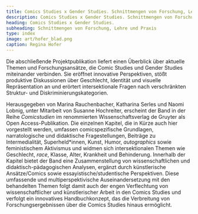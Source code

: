 ```yaml
---
title: Comics Studies x Gender Studies. Schnittmengen von Forschung, Lehre und Praxis / Intersections of research, teaching, and practice
description: Comics Studies x Gender Studies. Schnittmengen von Forschung, Lehre und Praxis
heading: Comics Studies x Gender Studies.
subheading: Schnittmengen von Forschung, Lehre und Praxis
type: index
image: art/hofer_blad.png
caption: Regina Hofer
---
```


Die abschließende Projektpublikation liefert einen Überblick über aktuelle Themen und Forschungsansätze, die Comic Studies und Gender Studies miteinander verbinden. Sie eröffnet innovative Perspektiven, stößt produktive Diskussionen über Geschlecht, Identität und visuelle Repräsentation an und erörtert intersektionale Fragen nach verschränkten Struktur- und Diskriminierungskategorien.
<!-- more -->
Herausgegeben von Marina Rauchenbacher, Katharina Serles und Naomi Lobnig, unter Mitarbeit von Susanne Hochreiter, erscheint der Band in der Reihe _Comicstudien_ im renommierten Wissenschaftsverlag de Gruyter als Open Access-Publikation.
Die einzelnen Kapitel, die in Kürze auch hier vorgestellt werden, umfassen comicspezifische Grundlagen, narratologische und didaktische Fragestellungen, Beiträge zu Intermedialität, Superheld*innen, Kunst, Humor, _autographics_ sowie feministischem Aktivismus und widmen sich intersektionalen Themen wie Geschlecht, _race_, Klasse, Alter, Krankheit und Behinderung.
Innerhalb der Kapitel bietet der Band eine Zusammenstellung von wissenschaftlichen und didaktisch-pädagogischen Analysen, ergänzt durch künstlerische Ansätze/Comics sowie essayistische/studentische Perspektiven. Diese umfassende und multiperspektivische Auseinandersetzung mit den behandelten Themen folgt damit auch der engen Verflechtung von wissenschaftlicher und künstlerischer Arbeit in den Comics Studies und verfolgt ein innovatives Handbuchkonzept, das die Verbreitung von Forschungsergebnissen über die Comics Studies hinaus ermöglicht.

